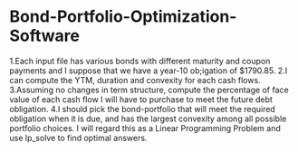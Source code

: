 # Bond-Portfolio-Optimization-Software
1.Each input file has various bonds with different maturity and coupon payments and I suppose that we have a year-10 ob;igation of $1790.85.
2.I can compute the YTM, duration and convexity for each cash flows.
3.Assuming no changes in term structure, compute the percentage of face value of each cash flow I will have to purchase to meet the future debt obligation.
4.I should pick the bond-portfolio that will meet the required obligation when it is due, and has the largest convexity among all possible portfolio choices. I will regard this as a Linear Programming Problem and use lp_solve to find optimal answers.
